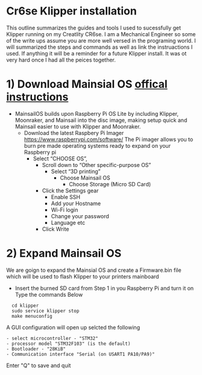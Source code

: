 # Cr6se Klipper installation
This outline summarizes the guides and tools I used to sucessfully get Klipper running on my Creatlity CR6se. I am a Mechanical Engineer so some of the write ups
assume you are more well versed in the programing world. I will summarized the steps and commands as well as link the instruactions I used. If anything it will be 
a reminder for a future Klipper install. It was ot very hard once I had all the peices together. 

# 1) Download Mainsial OS [offical instructions](https://docs.mainsail.xyz/setup/mainsailos/pi-imager)
  - MainsailOS builds upon Raspberry Pi OS Lite by including Klipper, Moonraker, 
     and Mainsail into the disc image, making setup quick and Mainsail easier to use with Klipper and Moonraker.
     - Download the latest Raspbery Pi Imager https://www.raspberrypi.com/software/
        The Pi imager allows you to burn pre made operating systems ready to expand on your Raspberry pi
        - Select “CHOOSE OS”, 
          - Scroll down to “Other specific-purpose OS”
            - Select “3D printing”
              - Choose Mainsail OS
                - Choose Storage (Micro SD Card)
          - Click the Settings gear
            - Enable SSH
            - Add your Hostname
            - Wi-Fi login
            - Change your password
            - Language etc
          - Click Write
 # 2) Expand Mainsail OS
   We are goign to expand the Mainsial OS and create a Firmware.bin file which will be 
   used to flash Klipper to your printers mainboard
  - Insert the burned SD card from Step 1 in you Raspberry Pi and turn it on
  Type the commands Below
  
  ``` 
    cd klipper
    sudo service klipper stop
    make menuconfig 
  ```  
       
A GUI configuration will open up selcted the following     

    - select microcontroller - "STM32"
    - processor model "STM32F103" (is the default)
    - Bootloader - "28KiB"
    - Communication interface "Serial (on USART1 PA10/PA9)"
   Enter "Q" to save and quit
   

     
 
  
